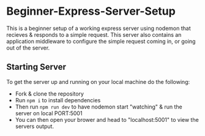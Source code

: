 # Beginner-Express-Server-Setup

This is a beginner setup of a working express server using nodemon that recieves & responds to a simple request. This server also contains an application middleware to configure the simple request coming in, or going out of the server.

## Starting Server

To get the server up and running on your local machine do the following:

- Fork & clone the repository
- Run `npm i` to install dependencies
- Then run `npm run dev` to have nodemon start "watching" & run the server on local PORT:5001
- You can then open your brower and head to "localhost:5001" to view the servers output.